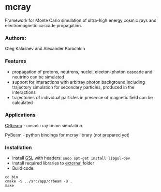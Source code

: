 # mcray
Framework for Monte Carlo simulation of ultra-high energy cosmic rays and electromagnetic cascade propagation.

### Authors:
   Oleg Kalashev and Alexander Korochkin

### Features
 - propagation of protons, neutrons, nuclei, electon-photon cascade and neutrino can be simulated
 - support for interactions with arbitray photon background including trajectory simulation for secondary particles, produced in the interactions
 - trajectories of individual particles in presence of magnetic field can be calculated

### Applications

[CRbeam](src/app/crbeam) - cosmic ray beam simulation.

PyBeam - python bindings for mcray library (not prepared yet)

### Installation
- Install [GSL](https://packages.debian.org/sid/libgsl-dev) with headers: `sudo apt-get install libgsl-dev`
- Install required libraries to [external](src/external) folder
- Build code:
<pre><code>cd bin
cmake -S ../src/app/crbeam -B .
make
</code></pre>
